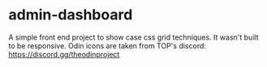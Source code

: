 # admin-dashboard
A simple front end project to show case css grid techniques. It wasn't built to be responsive.
Odin icons are taken from TOP's discord: https://discord.gg/theodinproject
